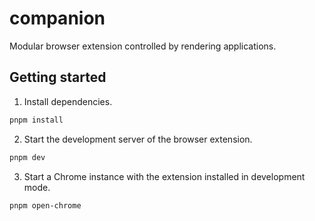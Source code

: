# companion

Modular browser extension controlled by rendering applications.

## Getting started

1. Install dependencies.

```sh
pnpm install
```

2. Start the development server of the browser extension.

```sh
pnpm dev
```

3. Start a Chrome instance with the extension installed in development mode.

```sh
pnpm open-chrome
```